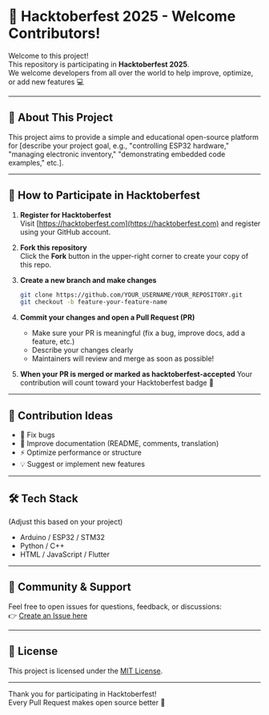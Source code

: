 # 🎃 Hacktoberfest 2025 - Welcome Contributors!

Welcome to this project!  
This repository is participating in **Hacktoberfest 2025**.  
We welcome developers from all over the world to help improve, optimize, or add new features 💻

---

## 🌟 About This Project
This project aims to provide a simple and educational open-source platform for [describe your project goal, e.g., "controlling ESP32 hardware," "managing electronic inventory," "demonstrating embedded code examples," etc.].

---

## 🚀 How to Participate in Hacktoberfest

1. **Register for Hacktoberfest**  
   Visit [https://hacktoberfest.com](https://hacktoberfest.com) and register using your GitHub account.

2. **Fork this repository**  
   Click the **Fork** button in the upper-right corner to create your copy of this repo.

3. **Create a new branch and make changes**
   ```bash
   git clone https://github.com/YOUR_USERNAME/YOUR_REPOSITORY.git
   git checkout -b feature-your-feature-name
   ```

4. **Commit your changes and open a Pull Request (PR)**
   - Make sure your PR is meaningful (fix a bug, improve docs, add a feature, etc.)  
   - Describe your changes clearly  
   - Maintainers will review and merge as soon as possible!

5. **When your PR is merged or marked as hacktoberfest-accepted**
   Your contribution will count toward your Hacktoberfest badge 🏅

---

## 🧠 Contribution Ideas
- 🧩 Fix bugs  
- 📘 Improve documentation (README, comments, translation)  
- ⚡ Optimize performance or structure  
- 💡 Suggest or implement new features  

---

## 🛠️ Tech Stack
(Adjust this based on your project)
- Arduino / ESP32 / STM32
- Python / C++
- HTML / JavaScript / Flutter

---

## 💬 Community & Support
Feel free to open issues for questions, feedback, or discussions:  
👉 [Create an Issue here](../../issues)

---

## 📄 License
This project is licensed under the [MIT License](LICENSE).

---

Thank you for participating in Hacktoberfest!  
Every Pull Request makes open source better 💖

